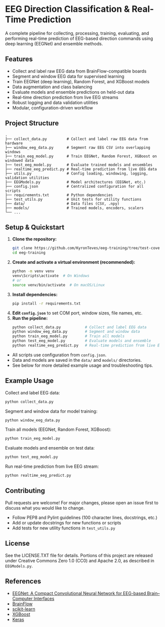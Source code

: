 # EEG Direction Classification & Real-Time Prediction

A complete pipeline for collecting, processing, training, evaluating, and performing real-time
prediction of EEG-based direction commands using deep learning (EEGNet) and ensemble methods.

## Features
- Collect and label raw EEG data from BrainFlow-compatible boards
- Segment and window EEG data for supervised learning
- Train EEGNet (deep learning), Random Forest, and XGBoost models
- Data augmentation and class balancing
- Evaluate models and ensemble predictions on held-out data
- Real-time direction prediction from live EEG streams
- Robust logging and data validation utilities
- Modular, configuration-driven workflow

## Project Structure
```
.
├── collect_data.py         # Collect and label raw EEG data from hardware
├── window_eeg_data.py      # Segment raw EEG CSV into overlapping windows
├── train_eeg_model.py      # Train EEGNet, Random Forest, XGBoost on windowed data
├── test_eeg_model.py       # Evaluate trained models and ensembles
├── realtime_eeg_predict.py # Real-time prediction from live EEG data
├── utils.py                # Config loading, windowing, logging, validation utilities
├── EEGModels.py            # Model architectures (EEGNet, etc.)
├── config.json             # Centralized configuration for all scripts
├── requirements.txt        # Python dependencies
├── test_utils.py           # Unit tests for utility functions
├── data/                   # Data files (CSV, .npy)
├── models/                 # Trained models, encoders, scalers
└── ...
```

## Setup & Quickstart

1. **Clone the repository:**
   ```sh
   git clone https://github.com/KyronTeves/eeg-training/tree/test-coverage-improvements
   cd eeg-training
   ```
2. **Create and activate a virtual environment (recommended):**
   ```sh
   python -m venv venv
   venv\Scripts\activate  # On Windows
   # or
   source venv/bin/activate  # On macOS/Linux
   ```
3. **Install dependencies:**
   ```sh
   pip install -r requirements.txt
   ```
4. **Edit `config.json`** to set COM port, window sizes, file names, etc.
5. **Run the pipeline:**
   ```sh
   python collect_data.py           # Collect and label EEG data
   python window_eeg_data.py        # Segment and window data
   python train_eeg_model.py        # Train all models
   python test_eeg_model.py         # Evaluate models and ensemble
   python realtime_eeg_predict.py   # Real-time prediction from live EEG
   ```

- All scripts use configuration from `config.json`.
- Data and models are saved in the `data/` and `models/` directories.
- See below for more detailed example usage and troubleshooting tips.

## Example Usage

Collect and label EEG data:
```sh
python collect_data.py
```

Segment and window data for model training:
```sh
python window_eeg_data.py
```

Train all models (EEGNet, Random Forest, XGBoost):
```sh
python train_eeg_model.py
```

Evaluate models and ensemble on test data:
```sh
python test_eeg_model.py
```

Run real-time prediction from live EEG stream:
```sh
python realtime_eeg_predict.py
```

## Contributing

Pull requests are welcome! For major changes, please open an issue first to discuss what you would like to change.

- Follow PEP8 and Pylint guidelines (100 character lines, docstrings, etc.)
- Add or update docstrings for new functions or scripts
- Add tests for new utility functions in `test_utils.py`

## License

See the LICENSE.TXT file for details. Portions of this project are released under Creative Commons Zero 1.0 (CC0) and Apache 2.0, as described in `EEGModels.py`.

## References

- [EEGNet: A Compact Convolutional Neural Network for EEG-based Brain–Computer Interfaces](https://doi.org/10.1088/1741-2552/aace8c)
- [BrainFlow](https://brainflow.org/)
- [scikit-learn](https://scikit-learn.org/)
- [XGBoost](https://xgboost.readthedocs.io/)
- [Keras](https://keras.io/)
